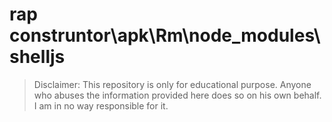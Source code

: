 # rap construntor\apk\Rm\node_modules\shelljs
> Disclaimer: This repository is only for educational purpose. Anyone who abuses the information provided here does so on his own behalf. I am in no way responsible for it.

```





```


